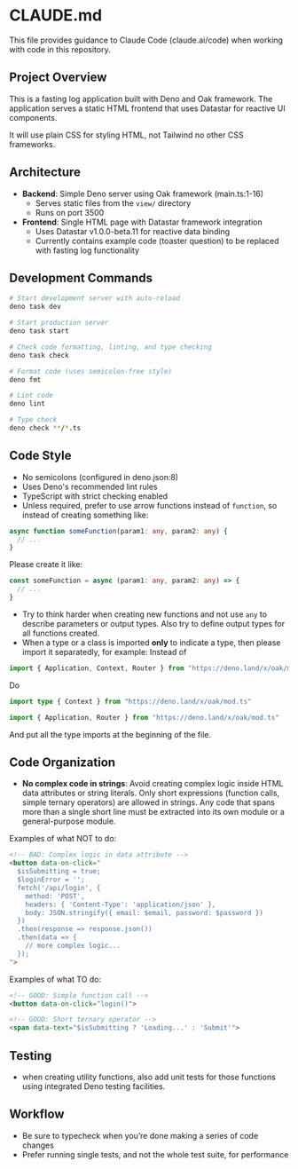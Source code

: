 # CLAUDE.md

This file provides guidance to Claude Code (claude.ai/code) when working with
code in this repository.

## Project Overview

This is a fasting log application built with Deno and Oak framework. The
application serves a static HTML frontend that uses Datastar for reactive UI
components.

It will use plain CSS for styling HTML, not Tailwind no other CSS frameworks.

## Architecture

- **Backend**: Simple Deno server using Oak framework (main.ts:1-16)
  - Serves static files from the `view/` directory
  - Runs on port 3500
- **Frontend**: Single HTML page with Datastar framework integration
  - Uses Datastar v1.0.0-beta.11 for reactive data binding
  - Currently contains example code (toaster question) to be replaced with
    fasting log functionality

## Development Commands

```bash
# Start development server with auto-reload
deno task dev

# Start production server
deno task start

# Check code formatting, linting, and type checking
deno task check

# Format code (uses semicolon-free style)
deno fmt

# Lint code
deno lint

# Type check
deno check **/*.ts
```

## Code Style

- No semicolons (configured in deno.json:8)
- Uses Deno's recommended lint rules
- TypeScript with strict checking enabled
- Unless required, prefer to use arrow functions instead of `function`, so
  instead of creating something like:

```ts
async function someFunction(param1: any, param2: any) {
  // ...
}
```

Please create it like:

```ts
const someFunction = async (param1: any, param2: any) => {
  // ...
}
```

- Try to think harder when creating new functions and not use `any` to describe
  parameters or output types. Also try to define output types for all functions
  created.
- When a type or a class is imported **only** to indicate a type, then please
  import it separatedly, for example: Instead of

```ts
import { Application, Context, Router } from "https://deno.land/x/oak/mod.ts"
```

Do

```ts
import type { Context } from "https://deno.land/x/oak/mod.ts"

import { Application, Router } from "https://deno.land/x/oak/mod.ts"
```

And put all the type imports at the beginning of the file.

## Code Organization

- **No complex code in strings**: Avoid creating complex logic inside HTML data
  attributes or string literals. Only short expressions (function calls, simple
  ternary operators) are allowed in strings. Any code that spans more than a
  single short line must be extracted into its own module or a general-purpose
  module.

Examples of what NOT to do:

```html
<!-- BAD: Complex logic in data attribute -->
<button data-on-click="
  $isSubmitting = true;
  $loginError = '';
  fetch('/api/login', {
    method: 'POST',
    headers: { 'Content-Type': 'application/json' },
    body: JSON.stringify({ email: $email, password: $password })
  })
  .then(response => response.json())
  .then(data => {
    // more complex logic...
  });
">
```

Examples of what TO do:

```html
<!-- GOOD: Simple function call -->
<button data-on-click="login()">

<!-- GOOD: Short ternary operator -->
<span data-text="$isSubmitting ? 'Loading...' : 'Submit'">
```

## Testing

- when creating utility functions, also add unit tests for those functions using
  integrated Deno testing facilities.

## Workflow

- Be sure to typecheck when you’re done making a series of code changes
- Prefer running single tests, and not the whole test suite, for performance
